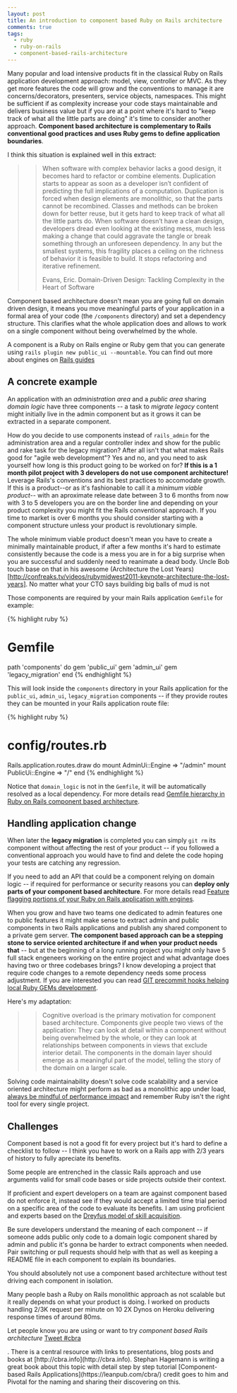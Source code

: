 ```yaml
---
layout: post
title: An introduction to component based Ruby on Rails architecture
comments: true
tags:
  - ruby
  - ruby-on-rails
  - component-based-rails-architecture
---
```


Many popular and load intensive products fit in the classical Ruby on Rails application development approach: model, view, controller or MVC. As they get more features the code will grow and the conventions to manage it are concerns/decorators, presenters, service objects, namespaces. This might be sufficient if as complexity increase your code stays maintainable and delivers business value but if you are at a point where it's hard to "keep track of what all the little parts are doing" it's time to consider another approach. **Component based architecture is complementary to Rails conventional good practices and uses Ruby gems to define application boundaries**.

I think this situation is explained well in this extract:

>> When software with complex behavior lacks a good design, it becomes hard to refactor or combine elements. Duplication starts to appear as soon as a developer isn’t confident of predicting the full implications of a computation. Duplication is forced when design elements are monolithic, so that the parts cannot be recombined. Classes and methods can be broken down for better reuse, but it gets hard to keep track of what all the little parts do. When software doesn’t have a clean design, developers dread even looking at the existing mess, much less making a change that could aggravate the tangle or break something through an unforeseen dependency. In any but the smallest systems, this fragility places a ceiling on the richness of behavior it is feasible to build. It stops refactoring and iterative refinement.
>>
>> Evans, Eric. Domain-Driven Design: Tackling Complexity in the Heart of Software 

Component based architecture doesn't mean you are going full on domain driven design, it means you move meaningful parts of your application in a formal area of your code (the `/components` directory) and set a dependency structure. This clarifies what the whole application does and allows to work on a single component without being overwhelmed by the whole.

A component is a Ruby on Rails engine or Ruby gem that you can generate using `rails plugin new public_ui --mountable`. You can find out more about engines on [Rails guides](http://guides.rubyonrails.org/engines.html)

## A concrete example

An application with an *administration area* and a *public area* sharing *domain logic* have three components -- a task to *migrate legacy* content might initially live in the admin component but as it grows it can be extracted in a separate component.

How do you decide to use components instead of `rails_admin` for the administration area and a regular controller index and show for the public and rake task for the legacy migration? After all isn't that what makes Rails good for "agile web development"? Yes and no, and you need to ask yourself how long is this product going to be worked on for? **If this is a 1 month pilot project with 3 developers do not use component architecture!** Leverage Rails's conventions and its best practices to accomodate growth. If this is a product--or as it's fashionable to call it a *minimum viable product*-- with an aproximate release date between 3 to 6 months from now with 3 to 5 developers you are on the border line and depending on your product complexity you might fit the Rails conventional approach. If you time to market is over 6 months you should consider starting with a component structure unless your product is revolutionary simple.

The whole minimum viable product doesn't mean you have to create a minimally maintainable product, if after a few months it's hard to estimate consistently because the code is a mess you are in for a big surprise when you are successful and suddenly need to reanimate a dead body. Uncle Bob touch base on that in his awesome (Architecture the Lost Years)[http://confreaks.tv/videos/rubymidwest2011-keynote-architecture-the-lost-years]. No matter what your CTO says building big balls of mud is not

Those components are required by your main Rails application `Gemfile` for example:


{% highlight ruby %}
# Gemfile
path 'components' do
  gem 'public_ui'
  gem 'admin_ui'
  gem 'legacy_migration'
end
{% endhighlight %}

This will look inside the `components` directory in your Rails application for the `public_ui`, `admin_ui`, `legacy_migration` components -- if they provide routes they can be mounted in your Rails application route file:

{% highlight ruby %}
# config/routes.rb
Rails.application.routes.draw do
  mount AdminUi::Engine => "/admin"
  mount PublicUi::Engine => "/"
end
{% endhighlight %}

Notice that `domain_logic` is not in the `Gemfile`, it will be automatically resolved as a local dependency. For more details read [Gemfile hierarchy in Ruby on Rails component based architecture](http://teotti.com/gemfiles-hierarchy-in-ruby-on-rails-component-based-architecture/).

## Handling application change

When later the **legacy migration** is completed you can simply `git rm` its component without affecting the rest of your product -- if you followed a conventional approach you would have to find and delete the code hoping your tests are catching any regression.

If you need to add an API that could be a component relying on domain logic -- if required for performance or security reasons you can **deploy only parts of your component based architecture**. For more details read [Feature flagging portions of your Ruby on Rails application with engines](http://teotti.com/feature-flagging-portions-of-your-ruby-on-rails-application-with-engines/).

When you grow and have two teams one dedicated to admin features one to public features it might make sense to extract admin and public components in two Rails applications and publish any shared component to a private gem server. **The component based approach can be a stepping stone to service oriented architecture if and when your product needs that** -- but at the beginning of a long running project you might only have 5 full stack engeneers working on the entire project and what advantage does having two or three codebases brings? I know developing a project that require code changes to a remote dependency needs some process adjustment. If you are interested you can read [GIT precommit hooks helping local Ruby GEMs development](http://teotti.com/git-precommit-hooks-helping-local-ruby-gems-development/).


Here's my adaptation:

>> Cognitive overload is the primary motivation for component based architecture. Components give people two views of the application: They can look at detail within a component without being overwhelmed by the whole, or they can look at relationships between components in views that exclude interior detail. The components in the domain layer should emerge as a meaningful part of the model, telling the story of the domain on a larger scale.

Solving code maintainability doesn't solve code scalability and a service oriented architecture might perform as bad as a monolithic app under load, [always be mindful of performance impact](http://teotti.com/a-successful-ruby-on-rails-performance-analysis-guideline/) and remember Ruby isn't the right tool for every single project.


## Challenges

Component based is not a good fit for every project but it's hard to define a checklist to follow -- I think you have to work on a Rails app with 2/3 years of history to fully apreciate its benefits.

Some people are entrenched in the classic Rails approach and use arguments valid for small code bases or side projects outside their context.

If proficient and expert developers on a team are against component based do not enforce it, instead see if they would accept a limited time trial period on a specific area of the code to evaluate its benefits. I am using proficient and experts based on the [Dreyfus model of skill acquisition](http://en.wikipedia.org/wiki/Dreyfus_model_of_skill_acquisition).

Be sure developers understand the meaning of each component -- if someone adds public only code to a domain logic component shared by admin and public it's gonna be harder to extract components when needed. Pair switching or pull requests should help with that as well as keeping a README file in each component to explain its boundaries.

You should absolutely not use a component based architecture without test driving each component in isolation.

Many people bash a Ruby on Rails monolithic approach as not scalable but it really depends on what your product is doing. I worked on products handling 2/3K request per minute on 10 2X Dynos on Heroku delivering response times of around 80ms.

Let people know you are using or want to try *component based Rails architecture* <a href="https://twitter.com/intent/tweet?button_hashtag=cbra" class="twitter-hashtag-button">Tweet #cbra</a>
<script>!function(d,s,id){var js,fjs=d.getElementsByTagName(s)[0],p=/^http:/.test(d.location)?'http':'https';if(!d.getElementById(id)){js=d.createElement(s);js.id=id;js.src=p+'://platform.twitter.com/widgets.js';fjs.parentNode.insertBefore(js,fjs);}}(document, 'script', 'twitter-wjs');</script>. There is a central resource with links to presentations, blog posts and books at [http://cbra.info](http://cbra.info). Stephan Hagemann is writing a great book about this topic with detail step by step tutorial [Component-based Rails Applications](https://leanpub.com/cbra/) credit goes to him and Pivotal for the naming and sharing their discovering on this.
